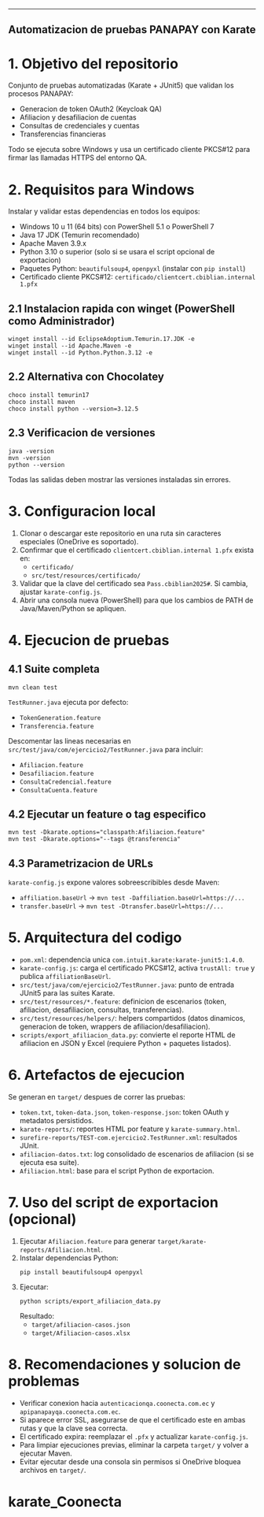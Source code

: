 ---------------------------------------------------------------------------
Automatizacion de pruebas PANAPAY con Karate
---------------------------------------------------------------------------

# 1. Objetivo del repositorio
Conjunto de pruebas automatizadas (Karate + JUnit5) que validan los procesos PANAPAY:
- Generacion de token OAuth2 (Keycloak QA)
- Afiliacion y desafiliacion de cuentas
- Consultas de credenciales y cuentas
- Transferencias financieras

Todo se ejecuta sobre Windows y usa un certificado cliente PKCS#12 para firmar las llamadas HTTPS del entorno QA.

# 2. Requisitos para Windows
Instalar y validar estas dependencias en todos los equipos:
- Windows 10 u 11 (64 bits) con PowerShell 5.1 o PowerShell 7
- Java 17 JDK (Temurin recomendado)
- Apache Maven 3.9.x
- Python 3.10 o superior (solo si se usara el script opcional de exportacion)
- Paquetes Python: `beautifulsoup4`, `openpyxl` (instalar con `pip install`)
- Certificado cliente PKCS#12: `certificado/clientcert.cbiblian.internal 1.pfx`

## 2.1 Instalacion rapida con winget (PowerShell como Administrador)
```
winget install --id EclipseAdoptium.Temurin.17.JDK -e
winget install --id Apache.Maven -e
winget install --id Python.Python.3.12 -e
```

## 2.2 Alternativa con Chocolatey
```
choco install temurin17
choco install maven
choco install python --version=3.12.5
```

## 2.3 Verificacion de versiones
```
java -version
mvn -version
python --version
```
Todas las salidas deben mostrar las versiones instaladas sin errores.

# 3. Configuracion local
1. Clonar o descargar este repositorio en una ruta sin caracteres especiales (OneDrive es soportado).
2. Confirmar que el certificado `clientcert.cbiblian.internal 1.pfx` exista en:
   - `certificado/`
   - `src/test/resources/certificado/`
3. Validar que la clave del certificado sea `Pass.cbiblian2025#`. Si cambia, ajustar `karate-config.js`.
4. Abrir una consola nueva (PowerShell) para que los cambios de PATH de Java/Maven/Python se apliquen.

# 4. Ejecucion de pruebas
## 4.1 Suite completa
```
mvn clean test
```
`TestRunner.java` ejecuta por defecto:
- `TokenGeneration.feature`
- `Transferencia.feature`

Descomentar las lineas necesarias en `src/test/java/com/ejercicio2/TestRunner.java` para incluir:
- `Afiliacion.feature`
- `Desafiliacion.feature`
- `ConsultaCredencial.feature`
- `ConsultaCuenta.feature`

## 4.2 Ejecutar un feature o tag especifico
```
mvn test -Dkarate.options="classpath:Afiliacion.feature"
mvn test -Dkarate.options="--tags @transferencia"
```

## 4.3 Parametrizacion de URLs
`karate-config.js` expone valores sobreescribibles desde Maven:
- `affiliation.baseUrl` -> `mvn test -Daffiliation.baseUrl=https://...`
- `transfer.baseUrl`   -> `mvn test -Dtransfer.baseUrl=https://...`

# 5. Arquitectura del codigo
- `pom.xml`: dependencia unica `com.intuit.karate:karate-junit5:1.4.0`.
- `karate-config.js`: carga el certificado PKCS#12, activa `trustAll: true` y publica `affiliationBaseUrl`.
- `src/test/java/com/ejercicio2/TestRunner.java`: punto de entrada JUnit5 para las suites Karate.
- `src/test/resources/*.feature`: definicion de escenarios (token, afiliacion, desafiliacion, consultas, transferencias).
- `src/test/resources/helpers/`: helpers compartidos (datos dinamicos, generacion de token, wrappers de afiliacion/desafiliacion).
- `scripts/export_afiliacion_data.py`: convierte el reporte HTML de afiliacion en JSON y Excel (requiere Python + paquetes listados).

# 6. Artefactos de ejecucion
Se generan en `target/` despues de correr las pruebas:
- `token.txt`, `token-data.json`, `token-response.json`: token OAuth y metadatos persistidos.
- `karate-reports/`: reportes HTML por feature y `karate-summary.html`.
- `surefire-reports/TEST-com.ejercicio2.TestRunner.xml`: resultados JUnit.
- `afiliacion-datos.txt`: log consolidado de escenarios de afiliacion (si se ejecuta esa suite).
- `Afiliacion.html`: base para el script Python de exportacion.

# 7. Uso del script de exportacion (opcional)
1. Ejecutar `Afiliacion.feature` para generar `target/karate-reports/Afiliacion.html`.
2. Instalar dependencias Python:
   ```
   pip install beautifulsoup4 openpyxl
   ```
3. Ejecutar:
   ```
   python scripts/export_afiliacion_data.py
   ```
   Resultado:
   - `target/afiliacion-casos.json`
   - `target/Afiliacion-casos.xlsx`

# 8. Recomendaciones y solucion de problemas
- Verificar conexion hacia `autenticacionqa.coonecta.com.ec` y `apipanapayqa.coonecta.com.ec`.
- Si aparece error SSL, asegurarse de que el certificado este en ambas rutas y que la clave sea correcta.
- El certificado expira: reemplazar el `.pfx` y actualizar `karate-config.js`.
- Para limpiar ejecuciones previas, eliminar la carpeta `target/` y volver a ejecutar Maven.
- Evitar ejecutar desde una consola sin permisos si OneDrive bloquea archivos en `target/`.

# karate_Coonecta
